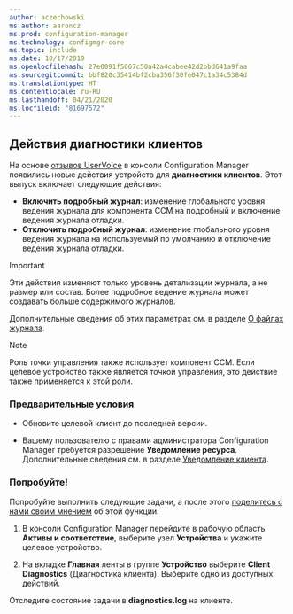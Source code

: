 ```yaml
---
author: aczechowski
ms.author: aaroncz
ms.prod: configuration-manager
ms.technology: configmgr-core
ms.topic: include
ms.date: 10/17/2019
ms.openlocfilehash: 27e0091f5067c50a42a4cabee42d2bbd641a9faa
ms.sourcegitcommit: bbf820c35414bf2cba356f30fe047c1a34c5384d
ms.translationtype: HT
ms.contentlocale: ru-RU
ms.lasthandoff: 04/21/2020
ms.locfileid: "81697572"
---
```

## <a name="client-diagnostic-actions"></a><a name="bkmk_diag"></a> Действия диагностики клиентов

<!--4433455-->

На основе [отзывов UserVoice](https://configurationmanager.uservoice.com/forums/300492-ideas/suggestions/33690070-enable-disable-verbose-or-debug-logging-from-built) в консоли Configuration Manager появились новые действия устройств для **диагностики клиентов**. Этот выпуск включает следующие действия:

- **Включить подробный журнал**: изменение глобального уровня ведения журнала для компонента CCM на подробный и включение ведения журнала отладки.
- **Отключить подробный журнал**: изменение глобального уровня ведения журнала на используемый по умолчанию и отключение ведения журнала отладки.

> [!IMPORTANT]
> Эти действия изменяют только уровень детализации журнала, а не размер или состав. Более подробное ведение журнала может создавать больше содержимого журналов.

Дополнительные сведения об этих параметрах см. в разделе [О файлах журнала](../../../../plan-design/hierarchy/about-log-files.md#bkmk_reg-client).

> [!NOTE]
> Роль точки управления также использует компонент CCM. Если целевое устройство также является точкой управления, это действие также применяется к этой роли.

### <a name="prerequisites"></a>Предварительные условия

- Обновите целевой клиент до последней версии.

- Вашему пользователю с правами администратора Configuration Manager требуется разрешение **Уведомление ресурса**. Дополнительные сведения см. в разделе [Уведомление клиента](../../../../clients/manage/client-notification.md#client-notification).

### <a name="try-it-out"></a>Попробуйте!

Попробуйте выполнить следующие задачи, а после этого [поделитесь с нами своим мнением](../../../../understand/find-help.md#product-feedback) об этой функции.

1. В консоли Configuration Manager перейдите в рабочую область **Активы и соответствие**, выберите узел **Устройства** и укажите целевое устройство.

1. На вкладке **Главная** ленты в группе **Устройство** выберите **Client Diagnostics** (Диагностика клиента). Выберите одно из доступных действий.

Отследите состояние задачи в **diagnostics.log** на клиенте.
